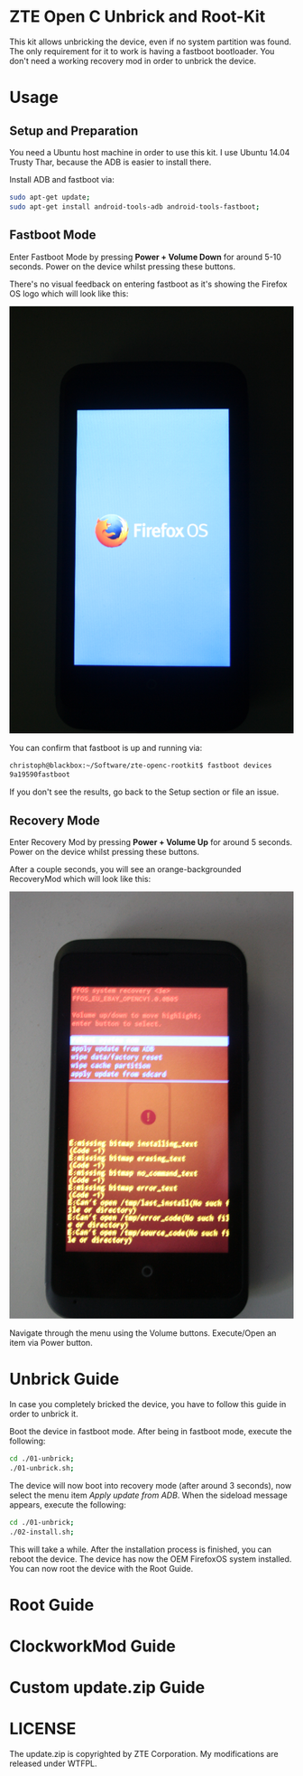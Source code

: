 
# ZTE Open C Unbrick and Root-Kit

This kit allows unbricking the device, even if no system partition was found.
The only requirement for it to work is having a fastboot bootloader.
You don't need a working recovery mod in order to unbrick the device.


# Usage


## Setup and Preparation


You need a Ubuntu host machine in order to use this kit. I use Ubuntu 14.04 Trusty Thar, because the ADB is easier to install there.

Install ADB and fastboot via:

```bash
sudo apt-get update;
sudo apt-get install android-tools-adb android-tools-fastboot;
```


## Fastboot Mode


Enter Fastboot Mode by pressing **Power + Volume Down** for around 5-10 seconds.
Power on the device whilst pressing these buttons.

There's no visual feedback on entering fastboot as it's showing the Firefox OS logo which will look like this:

![Fastboot Mode](./docs/fastboot_mode.png)


You can confirm that fastboot is up and running via:

```bash
christoph@blackbox:~/Software/zte-openc-rootkit$ fastboot devices
9a19590fastboot
```

If you don't see the results, go back to the Setup section or file an issue.


## Recovery Mode


Enter Recovery Mod by pressing **Power + Volume Up** for around 5 seconds.
Power on the device whilst pressing these buttons.

After a couple seconds, you will see an orange-backgrounded RecoveryMod which will look like this:

![Recovery Mode](./docs/recovery_mode.png)


Navigate through the menu using the Volume buttons.
Execute/Open an item via Power button.


# Unbrick Guide


In case you completely bricked the device, you have to follow this guide in order to unbrick it.

Boot the device in fastboot mode. After being in fastboot mode, execute the following:

```bash
cd ./01-unbrick;
./01-unbrick.sh;
```

The device will now boot into recovery mode (after around 3 seconds), now select the menu item *Apply update from ADB*.
When the sideload message appears, execute the following:

```bash
cd ./01-unbrick;
./02-install.sh;
```

This will take a while. After the installation process is finished, you can reboot the device.
The device has now the OEM FirefoxOS system installed. You can now root the device with the Root Guide.


# Root Guide


# ClockworkMod Guide


# Custom update.zip Guide


# LICENSE


The update.zip is copyrighted by ZTE Corporation.
My modifications are released under WTFPL.

